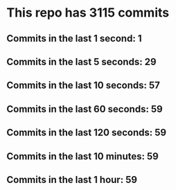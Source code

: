 # This repo has 3115 commits

## Commits in the last 1 second: 1
## Commits in the last 5 seconds: 29
## Commits in the last 10 seconds: 57
## Commits in the last 60 seconds: 59
## Commits in the last 120 seconds: 59
## Commits in the last 10 minutes: 59
## Commits in the last 1 hour: 59
